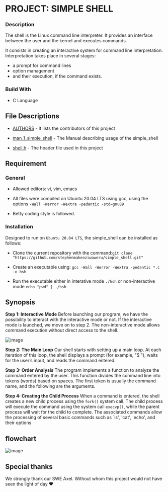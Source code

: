 # PROJECT: SIMPLE SHELL



### Description



The shell is the Linux command line interpreter. It provides an interface between the user and the kernel and executes commands.

It consists in creating an interactive system for command line interpretation. Interpretation takes place in several
stages:
- a prompt for command lines
- option management
- and their execution, if the command exists.




### Build With



* C Language




## File Descriptions



* [AUTHORS](AUTHORS) - It lists the contributors of this project

* [man_1_simple_shell](man_1_simple_shell) - The Manual describing usage of the simple_shell

* [shell.h](shell.h) - The header file used in this project





## Requirement



### General

- Allowed editors: vi, vim, emacs

- All files were compiled on Ubuntu 20.04 LTS using gcc, using the options `-Wall -Werror -Wextra -pedantic -std=gnu89`

- Betty coding style is followed.



### Installation

Designed to run on `Ubuntu 20.04 LTS`, the simple_shell can be installed as follows:

* Clone the current repository with the command:```git clone "https://github.com/stephenmakenziwaweru/simple_shell.git"```

* Create an executable using: ```gcc -Wall -Werror -Wextra -pedantic *.c -o hsh```

* Run the executable either in interative mode `./hsh` or non-interactive mode `echo "pwd" | ./hsh`

  
## Synopsis


**Step 1: Interactive Mode** Before launching our program, we have the possibility to interact with the interactive mode or not. If the interactive mode is launched, we move on to step 2. The non-interactive mode allows command execution without direct access to the shell.

![image](https://github.com/user-attachments/assets/3b6a6339-e4cd-4ef2-9829-84d41be1f56e)



**Step 2: The Main Loop** Our shell starts with setting up a main loop. At each iteration of this loop, the shell displays a prompt (for example, "$ "), waits for the user’s input, and reads the command entered.

**Step 3: Order Analysis** The program implements a function to analyze the command entered by the user. This function divides the command line into tokens (words) based on spaces. The first token is usually the command name, and the following are the arguments.

**Step 4: Creating the Child Process** When a command is entered, the shell creates a new child process using the `fork()` system call. The child process will execute the command using the system call `execvp()`, while the parent process will wait for the child to complete. The associated commands allow the processing of several basic commands such as `ls', 'cat', 'echo', and their options

## flowchart
![image](https://github.com/user-attachments/assets/b399dc65-cb26-45bc-97d6-5310cc6face8)

## Special thanks
We strongly thank our SWE Axel. Without whom this project would not have seen the light of day :heart:

